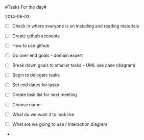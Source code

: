 #Tasks For the day#

2014-06-03

- [ ] Check in where everyone is on installing and reading materials 
- [ ] Create github accounts
- [ ] How to use github
- [ ] Go over end goals - domain expert
- [ ] Break down goals to smaller tasks - UML use case (diagram)
- [ ] Begin to delegate tasks
- [ ] Set end dates for tasks
- [ ] Create task list for next meeting

- [ ] Choose name
- [ ] What do we want it to look like
- [ ] What are we going to use / Interaction diagram 
- 
